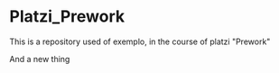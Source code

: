# Platzi_Prework
This is a repository used of exemplo, in the course of platzi "Prework"

And a new thing
